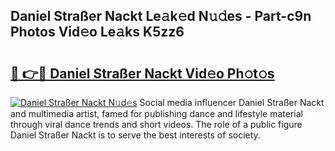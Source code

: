## Daniel Straßer Nackt Le𝚊k𝚎d N𝚞𝚍es - Part-c9n Photos Vid𝚎o Le𝚊ks K5zz6

# <h2><a href="http://fb6dof.evod.top/?m=Daniel+Stra%c3%9fer+Nackt">🔗 👉🔴 Daniel Straßer Nackt Vid𝚎o Ph𝚘t𝚘s</a></h2>

[![Daniel Straßer Nackt N𝚞d𝚎s](https://i.imgur.com/8V9OHl7.gif)](http://fb6dof.evod.top/?m=Daniel+Stra%c3%9fer+Nackt)
Social media influencer Daniel Straßer Nackt and multimedia artist, famed for publishing dance and lifestyle material through viral dance trends and short videos. The role of a public figure Daniel Straßer Nackt is to serve the best interests of society. 
